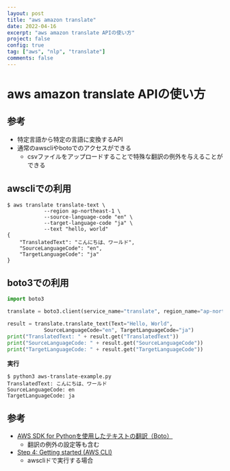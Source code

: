 ```yaml
---
layout: post
title: "aws amazon translate"
date: 2022-04-16
excerpt: "aws amazon translate APIの使い方"
project: false
config: true
tag: ["aws", "nlp", "translate"]
comments: false
---
```


# aws amazon translate APIの使い方

## 参考
 - 特定言語から特定の言語に変換するAPI
 - 通常のawscliやbotoでのアクセスができる
   - csvファイルをアップロードすることで特殊な翻訳の例外を与えることができる

## awscliでの利用

```console
$ aws translate translate-text \
            --region ap-northeast-1 \
            --source-language-code "en" \
            --target-language-code "ja" \
            --text "hello, world"
{
    "TranslatedText": "こんにちは、ワールド",
    "SourceLanguageCode": "en",
    "TargetLanguageCode": "ja"
}
```

## boto3での利用

```python
import boto3

translate = boto3.client(service_name="translate", region_name="ap-northeast-1", use_ssl=True)

result = translate.translate_text(Text="Hello, World",
            SourceLanguageCode="en", TargetLanguageCode="ja")
print("TranslatedText: " + result.get("TranslatedText"))
print("SourceLanguageCode: " + result.get("SourceLanguageCode"))
print("TargetLanguageCode: " + result.get("TargetLanguageCode"))
```

**実行**  
```console
$ python3 aws-translate-example.py
TranslatedText: こんにちは、ワールド
SourceLanguageCode: en
TargetLanguageCode: ja
```

## 参考
 - [AWS SDK for Pythonを使用したテキストの翻訳（Boto）](https://docs.aws.amazon.com/translate/latest/dg/examples-python.html)
   - 翻訳の例外の設定等も含む
 - [Step 4: Getting started (AWS CLI)](https://docs.aws.amazon.com/translate/latest/dg/get-started-cli.html)
   - awscliドで実行する場合
